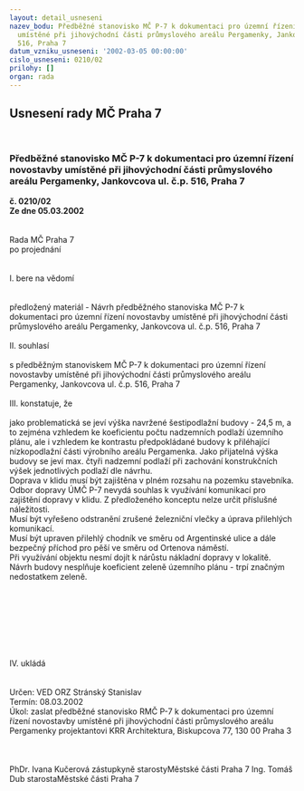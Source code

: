 ```yaml
---
layout: detail_usneseni
nazev_bodu: Předběžné stanovisko MČ P-7 k dokumentaci pro územní řízení novostavby
  umístěné při jihovýchodní části průmyslového areálu Pergamenky, Jankovcova ul. č.p.
  516, Praha 7
datum_vzniku_usneseni: '2002-03-05 00:00:00'
cislo_usneseni: 0210/02
prilohy: []
organ: rada
---
```

<div id="ucUsn_pList" class="usn">
	<span><h2>Usnesení rady MČ Praha 7 </h2>
<br></span><div class="standBody">
<span><h3>Předběžné stanovisko MČ P-7 k dokumentaci pro územní řízení novostavby umístěné při jihovýchodní části průmyslového areálu Pergamenky, Jankovcova ul. č.p. 516, Praha 7</h3></span><div class="center">
		<strong>č. 0210/02</strong><br>
	</div>
<div class="center">
		<strong>Ze dne 05.03.2002</strong><br><br>
	</div>
<br>Rada MČ Praha 7<br>po projednání<br><br><br>I.	bere na vědomí<br><br> <br>předložený materiál - Návrh předběžného stanoviska MČ P-7 k dokumentaci pro územní řízení novostavby umístěné při jihovýchodní části průmyslového areálu Pergamenky, Jankovcova ul. č.p. 516, Praha 7<br><br>II.	souhlasí <br><br>s předběžným stanoviskem MČ P-7 k dokumentaci pro územní řízení novostavby umístěné při jihovýchodní části průmyslového areálu Pergamenky, Jankovcova ul. č.p. 516, Praha 7<br><br>III.	konstatuje, že<br><br>jako problematická se jeví výška navržené šestipodlažní budovy - 24,5 m, a to zejména vzhledem ke koeficientu počtu nadzemních podlaží územního plánu, ale i vzhledem ke kontrastu předpokládané budovy k přiléhající nízkopodlažní části výrobního areálu Pergamenka. Jako přijatelná výška budovy se jeví max. čtyři nadzemní podlaží při zachování konstrukčních výšek jednotlivých podlaží dle návrhu.<br>Doprava v klidu musí být zajištěna v plném rozsahu na pozemku stavebníka. Odbor dopravy ÚMČ P-7 nevydá souhlas k využívání komunikací pro zajištění dopravy v klidu. Z předloženého konceptu nelze určit příslušné náležitosti.<br>Musí být vyřešeno odstranění zrušené železniční vlečky a úprava přilehlých komunikací.<br>Musí být upraven přilehlý chodník ve směru od Argentinské ulice a dále bezpečný příchod pro pěší ve směru od Ortenova náměstí.<br>Při využívání objektu nesmí dojít k nárůstu nákladní dopravy v lokalitě.   <br>Návrh budovy nesplňuje koeficient zeleně územního plánu - trpí značným nedostatkem zeleně. <br><br><br><br><br><br><br><br><br>IV.	ukládá <br><br> <br>Určen:	VED ORZ  Stránský Stanislav<br>Termín: 08.03.2002<br>Úkol:	zaslat předběžné stanovisko RMČ P-7 k dokumentaci pro územní řízení novostavby umístěné při jihovýchodní části průmyslového areálu Pergamenky projektantovi KRR Architektura, Biskupcova 77, 130 00  Praha 3<br> <br> <br>	<br>PhDr. Ivana Kučerová zástupkyně starostyMěstské části Praha 7	Ing. Tomáš Dub starostaMěstské části Praha 7<br>	<br><br>
</div>
</div>